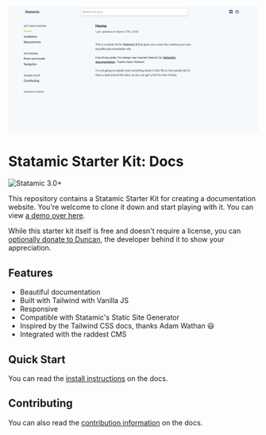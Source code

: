 ![Screenshot](./screenshot.png)

# Statamic Starter Kit: Docs

![Statamic 3.0+](https://img.shields.io/badge/Statamic-3.0+-FF269E?style=for-the-badge&link=https://statamic.com)

This repository contains a Statamic Starter Kit for creating a documentation website. You're welcome to clone it down and start playing with it. You can view [a demo over here](https://statamic-docs-starter-kit.netlify.app/).

While this starter kit itself is free and doesn't require a license, you can [optionally donate to Duncan](https://duncanm.dev/donate), the developer behind it to show your appreciation.

## Features
* Beautiful documentation
* Built with Tailwind with Vanilla JS
* Responsive
* Compatible with Statamic's Static Site Generator
* Inspired by the Tailwind CSS docs, thanks Adam Wathan 😃
* Integrated with the raddest CMS

## Quick Start
You can read the [install instructions](https://statamic-docs-starter-kit.netlify.app/installation) on the docs.

## Contributing
You can also read the [contribution information](https://statamic-docs-starter-kit.netlify.app/contributing/) on the docs.
